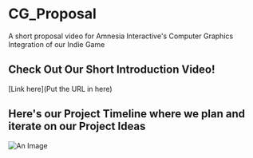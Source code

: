 # CG_Proposal
A short proposal video for Amnesia Interactive's Computer Graphics Integration of our Indie Game

## Check Out Our Short Introduction Video!
[Link here](Put the URL in here)

## Here's our Project Timeline where we plan and iterate on our Project Ideas
![An Image](https://i.imgur.com/ALMUrnY.png)


